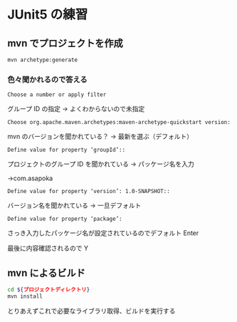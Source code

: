 # JUnit5 の練習

## mvn でプロジェクトを作成

```zsh
mvn archetype:generate
```

### 色々聞かれるので答える

```
Choose a number or apply filter
```

グループ ID の指定 → よくわからないので未指定

```
Choose org.apache.maven.archetypes:maven-archetype-quickstart version:
```

mvn のバージョンを聞かれている？ → 最新を選ぶ（デフォルト）

```
Define value for property ‘groupId’::
```

プロジェクトのグループ ID を聞かれている → パッケージ名を入力

→com.asapoka

```
Define value for property ‘version’: 1.0-SNAPSHOT::
```

バージョン名を聞かれている → 一旦デフォルト

```
Define value for property ‘package’:
```

さっき入力したパッケージ名が設定されているのでデフォルト Enter

最後に内容確認されるので Y

## mvn によるビルド

```zsh
cd ${プロジェクトディレクトリ}
mvn install
```

とりあえずこれで必要なライブラリ取得、ビルドを実行する
